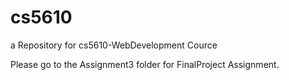 # cs5610
a Repository for cs5610-WebDevelopment Cource

Please go to the Assignment3 folder for FinalProject Assignment.
